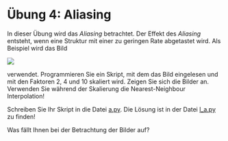 # Übung 4: Aliasing

In dieser Übung wird das *Aliasing* betrachtet. Der Effekt des *Aliasing* entsteht,
wenn eine Struktur mit einer zu geringen Rate abgetastet wird. Als Beispiel wird das Bild

![](./data/Mauer.png)


verwendet. Programmieren Sie ein Skript, mit dem das Bild eingelesen und mit den Faktoren 2, 4 und 10 skaliert wird.
Zeigen Sie sich die Bilder an. Verwenden Sie während der Skalierung die Nearest-Neighbour Interpolation! 

Schreiben Sie Ihr Skript in die Datei [a.py](a.py). Die Lösung ist in der Datei [l_a.py](l_a.py) zu finden!

Was fällt Ihnen bei der Betrachtung der Bilder auf?
